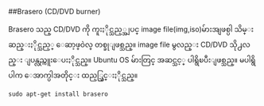 ##Brasero (CD/DVD burner)

Brasero သည္ CD/DVD ကို ကူးႏိုင္သည့္အျပင္ image file(img,iso)မ်ားအျဖစ္ပါ သိမ္းဆည္းႏိုင္သည့္  ေဆာ့ဖ္ဝဲလ္ တစ္ခုျဖစ္သည္။ image file မွလည္း CD/DVD သို႕လည္း ျပန္လည္ကူးေပးႏိုင္သည္။ Ubuntu OS မ်ားတြင္ အဆင္သင့္ ပါရွိၿပီးျဖစ္သည္။ မပါရွိပါက ေအာက္ပါအတိုင္း ထည့္သြင္းႏိုင္သည္။

    sudo apt-get install brasero

